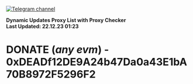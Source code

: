 [![Telegram channel](https://img.shields.io/endpoint?url=https://runkit.io/damiankrawczyk/telegram-badge/branches/master?url=https://t.me/n4z4v0d)](https://t.me/n4z4v0d) 

**Dynamic Updates Proxy List with Proxy Checker**  
**Last Updated: 22.12.23 01:23**

# DONATE (_any evm_) - 0xDEADf12DE9A24b47Da0a43E1bA70B8972F5296F2
